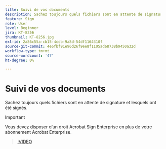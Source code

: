 ```yaml
---
title: Suivi de vos documents
description: Sachez toujours quels fichiers sont en attente de signature et lesquels ont été signés.
feature: Sign
role: User
level: Beginner
jira: KT-8256
thumbnail: KT-8256.jpg
exl-id: 2a86c55a-cb15-4ccb-9a8d-54df1164310f
source-git-commit: 4e6fbf91e96d26f9ee8f1105ad68738b9450a32d
workflow-type: tm+mt
source-wordcount: '47'
ht-degree: 0%

---
```


# Suivi de vos documents

Sachez toujours quels fichiers sont en attente de signature et lesquels ont été signés.

>[!IMPORTANT]
>
>Vous devez disposer d’un droit Acrobat Sign Enterprise en plus de votre abonnement Acrobat Enterprise.

>[!VIDEO](https://video.tv.adobe.com/v/338492?quality=12&learn=on&hidetitle=true)
